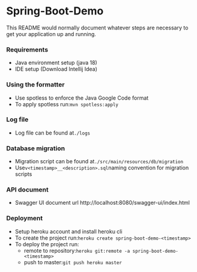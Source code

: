 # Spring-Boot-Demo
This README would normally document whatever steps are necessary to get your application up and running.

### Requirements ###
* Java environment setup (java 18)
* IDE setup (Download Intellij Idea)

### Using the formatter ###
* Use spotless to enforce the Java Google Code format
* To apply spotless run:`mvn spotless:apply`

### Log file ###
* Log file can be found at`./logs`

### Database migration ###
* Migration script can be found at`./src/main/resources/db/migration`
* Use`v<timestamp>__<description>.sql`naming convention for migration scripts

### API document ###
* Swagger UI document url http://localhost:8080/swagger-ui/index.html

### Deployment ###
* Setup heroku account and install heroku cli
* To create the project run:`heroku create spring-boot-demo-<timestamp>`
* To deploy the project run:
  * remote to repository:`heroku git:remote -a spring-boot-demo-<timestamp>`
  * push to master:`git push heroku master`
